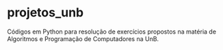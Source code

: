 # projetos_unb
Códigos em Python para resolução de exercícios propostos na matéria de Algoritmos e Programação de Computadores na UnB.
